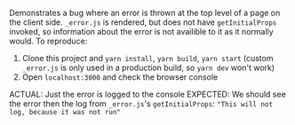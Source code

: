 Demonstrates a bug where an error is thrown at the top level of a page on the client side. `_error.js` is rendered, but does not have `getInitialProps` invoked, so information about the error is not availible to it as it normally would. To reproduce:

1. Clone this project and `yarn install`, `yarn build`, `yarn start` (custom `_error.js` is only used in a production build, so `yarn dev` won't work)
2. Open `localhost:3000` and check the browser console

ACTUAL: Just the error is logged to the console
EXPECTED: We should see the error then the log from `_error.js`'s `getInitialProps`: `"This will not log, because it was not run"`